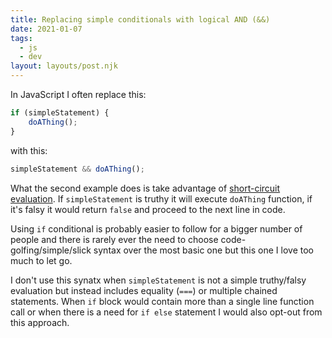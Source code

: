 ```yaml
---
title: Replacing simple conditionals with logical AND (&&)
date: 2021-01-07
tags:
  - js
  - dev
layout: layouts/post.njk
---
```


In JavaScript I often replace this:

```js
if (simpleStatement) {
    doAThing();
}
```

with this:

```js
simpleStatement && doAThing();
```

What the second example does is take advantage of [short-circuit evaluation](https://developer.mozilla.org/en-US/docs/Web/JavaScript/Reference/Operators/Logical_AND#short-circuit_evaluation). If `simpleStatement` is truthy it will execute `doAThing` function, if it's falsy it would return `false` and proceed to the next line in code.

Using `if` conditional is probably easier to follow for a bigger number of people and there is rarely ever the need to choose code-golfing/simple/slick syntax over the most basic one but this one I love too much to let go.

I don't use this synatx when `simpleStatement` is not a simple truthy/falsy evaluation but instead includes equality (`===`) or multiple chained statements. When `if` block would contain more than a single line function call or when there is a need for `if else` statement I would also opt-out from this approach.
